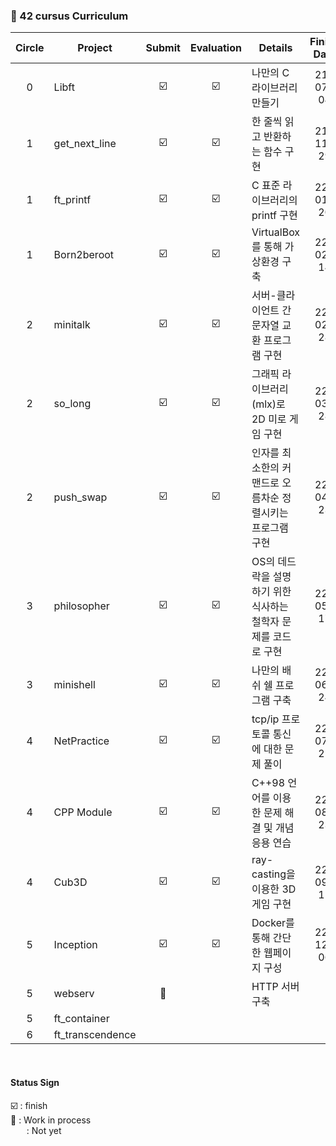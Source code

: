 ###  🔮 42 cursus Curriculum

| Circle | Project | Submit | Evaluation | Details | Finish Date |
| :-: | ------ | :--: | :--: |----------- | :------: |
| 0 | Libft | ☑️ | ☑️ | 나만의 C 라이브러리 만들기 | 21-07-04 |
| 1 | get_next_line | ☑️ | ☑️ | 한 줄씩 읽고 반환하는 함수 구현 | 21-11-29 |
| 1 | ft_printf | ☑️ | ☑️ | C 표준 라이브러리의 printf 구현 | 22-01-20 |
| 1 | Born2beroot | ☑️ | ☑️ | VirtualBox를 통해 가상환경 구축 | 22-02-14 |
| 2 | minitalk | ☑️ | ☑️ | 서버-클라이언트 간 문자열 교환 프로그램 구현 | 22-02-28 |
| 2 | so_long | ☑️ | ☑️ | 그래픽 라이브러리(mlx)로 2D 미로 게임 구현 | 22-03-28 |
| 2 | push_swap | ☑️ | ☑️ | 인자를 최소한의 커맨드로 오름차순 정렬시키는 프로그램 구현 | 22-04-23 |
| 3 | philosopher | ☑️ | ☑️ | OS의 데드락을 설명하기 위한 식사하는 철학자 문제를 코드로 구현 | 22-05-17 |
| 3 | minishell | ☑️ | ☑️ | 나만의 배쉬 쉘 프로그램 구축 | 22-06-24 |
| 4 | NetPractice | ☑️ | ☑️ | tcp/ip 프로토콜 통신에 대한 문제 풀이 | 22-07-25 |
| 4 | CPP Module | ☑️ | ☑️ | C++98 언어를 이용한 문제 해결 및 개념 응용 연습 | 22-08-23 |
| 4 | Cub3D | ☑️ | ☑️ | ray-casting을 이용한 3D 게임 구현 | 22-09-11 |
| 5 | Inception | ☑️ | ☑️ | Docker를 통해 간단한 웹페이지 구성 | 22-12-06 |
| 5 | webserv | 💬 |  | HTTP 서버 구축 |  |
| 5 | ft_container |  |  |  |  |
| 6 | ft_transcendence |  |  |  |  |

<br>

#### Status Sign
☑️ : finish <br>
💬 : Work in process <br>
&emsp;&nbsp;&nbsp; : Not yet
